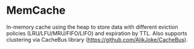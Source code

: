 # MemCache
In-memory cache using the heap to store data with different eviction policies (LRU/LFU/MRU/FIFO/LIFO) and expiration by TTL. Also supports clustering via CacheBus library (https://github.com/AlikJoke/CacheBus).
